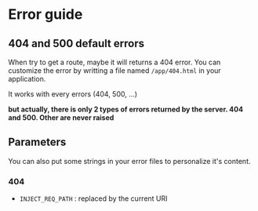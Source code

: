 # Error guide

## 404 and 500 default errors
When try to get a route, maybe it will returns a 404 error.
You can customize the error by writting a file named ``/app/404.html`` in your application.

It works with every errors (404, 500, ...)

**but actually, there is only 2 types of errors returned by the server. 404 and 500. Other are never raised**

## Parameters
You can also put some strings in your error files to personalize it's content.

### 404
- ``INJECT_REQ_PATH`` : replaced by the current URI
